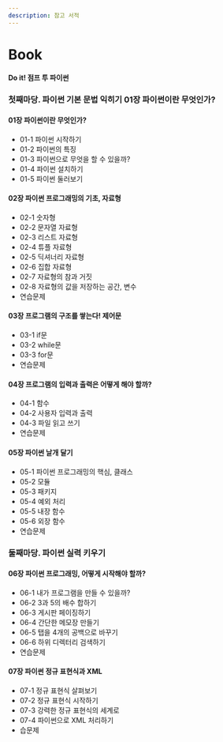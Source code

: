 ```yaml
---
description: 참고 서적
---
```


# Book

 **Do it! 점프 투 파이썬**

### 첫째마당. 파이썬 기본 문법 익히기 01장 파이썬이란 무엇인가? 

#### 01장 파이썬이란 무엇인가?

* 01-1 파이썬 시작하기 
* 01-2 파이썬의 특징 
* 01-3 파이썬으로 무엇을 할 수 있을까? 
* 01-4 파이썬 설치하기 
* 01-5 파이썬 둘러보기

#### 02장 파이썬 프로그래밍의 기초, 자료형 

* 02-1 숫자형 
* 02-2 문자열 자료형 
* 02-3 리스트 자료형 
* 02-4 튜플 자료형 
* 02-5 딕셔너리 자료형 
* 02-6 집합 자료형 
* 02-7 자료형의 참과 거짓 
* 02-8 자료형의 값을 저장하는 공간, 변수 
* 연습문제

#### 03장 프로그램의 구조를 쌓는다! 제어문

* 03-1 if문 
* 03-2 while문 
* 03-3 for문 
* 연습문제

#### 04장 프로그램의 입력과 출력은 어떻게 해야 할까? 

* 04-1 함수 
* 04-2 사용자 입력과 출력 
* 04-3 파일 읽고 쓰기 
* 연습문제

#### 05장 파이썬 날개 달기 

* 05-1 파이썬 프로그래밍의 핵심, 클래스 
* 05-2 모듈 
* 05-3 패키지 
* 05-4 예외 처리 
* 05-5 내장 함수 
* 05-6 외장 함수 
* 연습문제

### 둘째마당. 파이썬 실력 키우기 

#### 06장 파이썬 프로그래밍, 어떻게 시작해야 할까? 

* 06-1 내가 프로그램을 만들 수 있을까? 
* 06-2 3과 5의 배수 합하기 
* 06-3 게시판 페이징하기 
* 06-4 간단한 메모장 만들기 
* 06-5 탭을 4개의 공백으로 바꾸기 
* 06-6 하위 디렉터리 검색하기 
* 연습문제

#### 07장 파이썬 정규 표현식과 XML 

* 07-1 정규 표현식 살펴보기 
* 07-2 정규 표현식 시작하기 
* 07-3 강력한 정규 표현식의 세계로 
* 07-4 파이썬으로 XML 처리하기 
* 습문제


